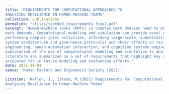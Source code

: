 ```yaml
---
title: "REQUIREMENTS FOR COMPUTATIONAL APPROACHES TO
ANALYZING RESILIENCE IN HUMAN-MACHINE TEAMS"
collection: publications
permalink: "/files/testbed_requirements_final.pdf"
excerpt: 'Human-machine teams (HMTs) in complex work domains need to be able to adapt to variable and uncertain
work demands. Computational modeling and simulation can provide novel approaches to the evaluation of HMTs
performing complex joint activities, affording large-scale, quantitative analysis of team characteristics (such as
system architecture and governance protocols) and their effects on resilience. Drawing from literature in resilience
engineering, human-automation interaction, and cognitive systems engineering, this paper provides a theoretical
exploration of the use of computational modeling and simulation to analyze resilience in HMTs. Findings from
literature are summarized in a set of requirements that highlight key aspects of resilience in HMTs that need to be
accounted for in future modeling and evaluation efforts.'
date: 2021-10-01
venue: 'Human Factors and Ergonomics Society (2021)'

citation: 'Keller, J., IJtsma, M.(2021) Requirements For Computational Approaches To
Analyzing Resilience In Human-Machine Teams'
---
```




